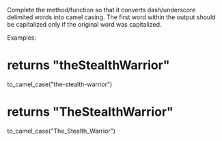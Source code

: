 Complete the method/function so that it converts dash/underscore delimited words into camel casing. The first word within the output should be capitalized only if the original word was capitalized.

Examples:

# returns "theStealthWarrior"
to_camel_case("the-stealth-warrior") 

# returns "TheStealthWarrior"
to_camel_case("The_Stealth_Warrior")
